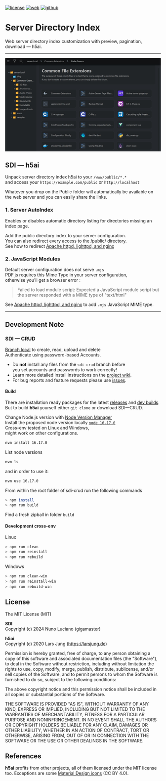 [![license][license-img]][github] [![web][web-img]][web] [![github][github-img]][github]

# Server Directory Index

Web server directory index customization with preview, pagination, download — h5ai.

---

![SDI h5ai screenshot](screen.png)


## SDI — h5ai

Unpack server directory index h5ai to your `/www/public/*.*`   
and access your `https://example.com/public` or `http://localhost`

Whatever you drop on the Public folder will automatically
be available on the web server and you can easily share the links.

### 1. Server AutoIndex

Enables or disables automatic directory listing for directories missing an index page.

Add the public directory index to your server configuration.   
You can also redirect every access to the /public/ directory.   
See how to redirect [Apache httpd, lighttpd, and nginx][wiki] 

### 2. JavaScript Modules

Default server configuration does not serve <code>.mjs</code>   
PDF.js requires this Mime Type in your server configuration,   
otherwise you'll get a browser error :

> Failed to load module script: Expected a JavaScript module script but the server responded with a MIME type of "text/html"

See [Apache httpd, lighttpd, and nginx][wiki] to add <code>.mjs</code> JavaScript MIME type. 



---

## Development Note  

### SDI — CRUD

[Branch local][wiki] to create, read, upload and delete   
Authenticate using password-based Accounts.

* Do **not** install any files from the `sdi-crud` branch before   
 you set accounts and passwords to work correctly!
* Learn more detailed install instructions on the
  [project wiki][wiki].
* For bug reports and feature requests please use [issues][github-issues].


#### Build

There are installation ready packages for the latest [releases][release] and
[dev builds][develop].   
But to build **h5ai** yourself either `git clone` or
download SDI—CRUD.   

Change Node.js version with [Node Version Manager][nvm]  
Install the proposed node version locally [`node 16.17.0`][node]   
Cross-env tested on Linux and Windows,   
might work on other configurations.   

```sh
nvm install 16.17.0 
```

List node versions

```sh
nvm ls
```

and in order to use it:

```sh
nvm use 16.17.0
```

From within the root folder of sdi-crud run the following commands 

```sh
> npm install
> npm run build
```

Find a fresh zipball in folder `build` 


#### Development cross-env

Linux   

```sh
> npm run clean
> npm run reinstall
> npm run rebuild

```

Windows   

```sh
> npm run clean-win
> npm run reinstall-win
> npm run rebuild-win

```

## License

The MIT License (MIT)

**SDI**   
Copyright (c) 2024 Nuno Luciano (gigamaster)

**h5ai**   
Copyright (c) 2020 Lars Jung (<https://larsjung.de>)

Permission is hereby granted, free of charge, to any person obtaining a copy
of this software and associated documentation files (the "Software"), to deal
in the Software without restriction, including without limitation the rights
to use, copy, modify, merge, publish, distribute, sublicense, and/or sell
copies of the Software, and to permit persons to whom the Software is
furnished to do so, subject to the following conditions:

The above copyright notice and this permission notice shall be included in
all copies or substantial portions of the Software.

THE SOFTWARE IS PROVIDED "AS IS", WITHOUT WARRANTY OF ANY KIND, EXPRESS OR
IMPLIED, INCLUDING BUT NOT LIMITED TO THE WARRANTIES OF MERCHANTABILITY,
FITNESS FOR A PARTICULAR PURPOSE AND NONINFRINGEMENT. IN NO EVENT SHALL THE
AUTHORS OR COPYRIGHT HOLDERS BE LIABLE FOR ANY CLAIM, DAMAGES OR OTHER
LIABILITY, WHETHER IN AN ACTION OF CONTRACT, TORT OR OTHERWISE, ARISING FROM,
OUT OF OR IN CONNECTION WITH THE SOFTWARE OR THE USE OR OTHER DEALINGS IN
THE SOFTWARE.

## References

**h5ai** profits from other projects, all of them licensed under the MIT license
too. Exceptions are some [Material Design icons][material-design-icons] (CC BY 4.0).

[web]: https://github.com/gigamaster/server-directory-index
[wiki]: https://github.com/gigamaster/server-directory-index/wiki
[github]: https://github.com/gigamaster/server-directory-index
[github-issues]: https://github.com/gigamaster/server-directory-index/issues
[release]: https://github.com/gigamaster/server-directory-index/releases
[develop]: https://github.com/gigamaster/server-directory-index
[node]: https://nodejs.org
[nvm]: https://github.com/nvm-sh/nvm
[material-design-icons]: https://github.com/google/material-design-icons

[license-img]: https://img.shields.io/badge/license-MIT-a0a060.svg?style=flat-square
[web-img]: https://img.shields.io/badge/SDI-h5ai-a0a060?style=flat-square
[github-img]: https://img.shields.io/badge/github-gigamaster/sdi-a0a060.svg?style=flat-square
